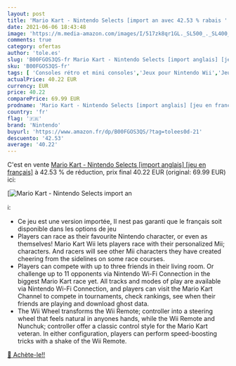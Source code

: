 ```yaml
---
layout: post
title: 'Mario Kart - Nintendo Selects [import an avec 42.53 % rabais '
date: 2021-06-06 18:43:48
image: 'https://m.media-amazon.com/images/I/517zk8qr1GL._SL500_._SL400_.jpg'
comments: true
category: ofertas
author: 'tole.es'
slug: 'B00FGOS3QS-fr Mario Kart - Nintendo Selects [import anglais] [jeu en...'
sku: 'B00FGOS3QS-fr'
tags: [ 'Consoles rétro et mini consoles','Jeux pour Nintendo Wii','Jeux vidéo','Nintendo Wii:  Consoles, jeux et accessoires','nintendo', ]
actualPrice: 40.22 EUR
currency: EUR
price: 40.22
comparePrice: 69.99 EUR
prodname: 'Mario Kart - Nintendo Selects [import anglais] [jeu en français]'
country: 'fr'
flag: '🇫🇷'
brand: 'Nintendo'
buyurl: 'https://www.amazon.fr/dp/B00FGOS3QS/?tag=tolees0d-21'
descuento: '42.53'
average: '40.22'
---
```


C'est en vente [Mario Kart - Nintendo Selects [import anglais] [jeu en français]](https://www.amazon.fr/dp/B00FGOS3QS/?tag=tolees0d-21)  à  42.53 % de réduction, prix final  40.22 EUR (original: 69.99 EUR) ici:

[![Mario Kart - Nintendo Selects [import an](https://m.media-amazon.com/images/I/517zk8qr1GL._SL500_._SL400_.jpg)](https://www.amazon.fr/dp/B00FGOS3QS/?tag=tolees0d-21)

ℹ️:

- Ce jeu est une version importée, Il nest pas garanti que le français soit disponible dans les options de jeu
- Players can race as their favourite Nintendo character, or even as themselves! Mario Kart Wii lets players race with their personalized Mii; characters. And racers will see other Mii characters they have created cheering from the sidelines on some race courses.
- Players can compete with up to three friends in their living room. Or challenge up to 11 opponents via Nintendo Wi-Fi Connection in the biggest Mario Kart race yet. All tracks and modes of play are available via Nintendo Wi-Fi Connection, and players can visit the Mario Kart Channel to compete in tournaments, check rankings, see when their friends are playing and download ghost data.
- The Wii Wheel transforms the Wii Remote; controller into a steering wheel that feels natural in anyones hands, while the Wii Remote and Nunchuk; controller offer a classic control style for the Mario Kart veteran. In either configuration, players can perform speed-boosting tricks with a shake of the Wii Remote.

[🛒 Achète-le!!](https://www.amazon.fr/dp/B00FGOS3QS/?tag=tolees0d-21)
